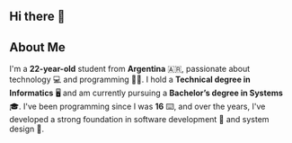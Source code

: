 ## Hi there 👋

## About Me
 I'm a **22-year-old** student from **Argentina** 🇦🇷, passionate about technology 💻 and programming 👨‍💻. I hold a **Technical degree in Informatics** 🖥️ and am currently pursuing a **Bachelor’s degree in Systems** 🎓. I've been programming since I was **16** ⌨️, and over the years, I've developed a strong foundation in software development 🔧 and system design 🧩.


